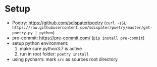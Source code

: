  # Setup

 - Poetry: https://github.com/sdispater/poetry (`curl -sSL https://raw.githubusercontent.com/sdispater/poetry/master/get-poetry.py | python`)
 - pre-commit: https://pre-commit.com/ (`pip install pre-commit`)
 - setup python environment:
    1. make sure python3.7 is active
    2. run in root folder: `poetry install`
 - using pycharm: mark `src` as sources root directory
